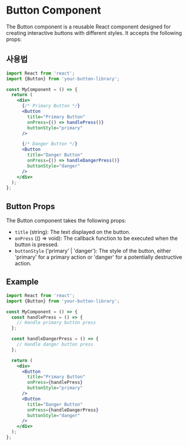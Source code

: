# Button Component

The Button component is a reusable React component designed for creating interactive buttons with different styles. It accepts the following props:

## 사용법

```jsx
import React from 'react';
import {Button} from 'your-button-library';

const MyComponent = () => {
  return (
    <div>
      {/* Primary Button */}
      <Button
        title="Primary Button"
        onPress={() => handlePress()}
        buttonStyle="primary"
      />

      {/* Danger Button */}
      <Button
        title="Danger Button"
        onPress={() => handleDangerPress()}
        buttonStyle="danger"
      />
    </div>
  );
};
```

## Button Props

The Button component takes the following props:

- `title` (string): The text displayed on the button.
- `onPress` (() => void): The callback function to be executed when the button is pressed.
- `buttonStyle` ('primary' | 'danger'): The style of the button, either 'primary' for a primary action or 'danger' for a potentially destructive action.

## Example

```jsx
import React from 'react';
import {Button} from 'your-button-library';

const MyComponent = () => {
  const handlePress = () => {
    // Handle primary button press
  };

  const handleDangerPress = () => {
    // Handle danger button press
  };

  return (
    <div>
      <Button
        title="Primary Button"
        onPress={handlePress}
        buttonStyle="primary"
      />
      <Button
        title="Danger Button"
        onPress={handleDangerPress}
        buttonStyle="danger"
      />
    </div>
  );
};
```
